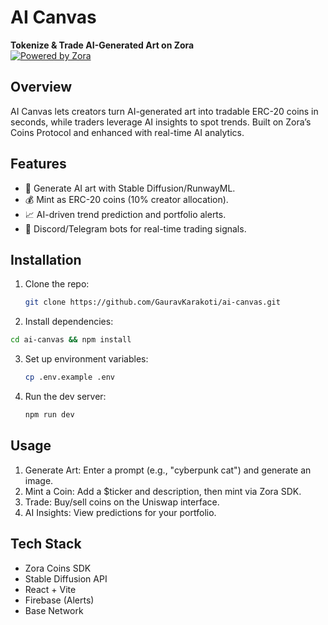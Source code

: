 # AI Canvas  
**Tokenize & Trade AI-Generated Art on Zora**  
[![Powered by Zora](https://img.shields.io/badge/Powered_by-Zora_Coins_Protocol-blue)](https://docs.zora.co/coins)  

## Overview  
AI Canvas lets creators turn AI-generated art into tradable ERC-20 coins in seconds, while traders leverage AI insights to spot trends. Built on Zora’s Coins Protocol and enhanced with real-time AI analytics.  

## Features  
- 🎨 Generate AI art with Stable Diffusion/RunwayML.  
- 💰 Mint as ERC-20 coins (10% creator allocation).  
- 📈 AI-driven trend prediction and portfolio alerts.  
- 💬 Discord/Telegram bots for real-time trading signals.  

## Installation  
1. Clone the repo:  
   ```bash  
   git clone https://github.com/GauravKarakoti/ai-canvas.git
   ```
2. Install dependencies:
  ```bash
  cd ai-canvas && npm install
  ```
3. Set up environment variables:
   ```bash
   cp .env.example .env
   ```
4. Run the dev server:
   ```bash
   npm run dev
   ```

## Usage
1. Generate Art: Enter a prompt (e.g., "cyberpunk cat") and generate an image.
2. Mint a Coin: Add a $ticker and description, then mint via Zora SDK.
3. Trade: Buy/sell coins on the Uniswap interface.
4. AI Insights: View predictions for your portfolio.

## Tech Stack
- Zora Coins SDK
- Stable Diffusion API
- React + Vite
- Firebase (Alerts)
- Base Network
